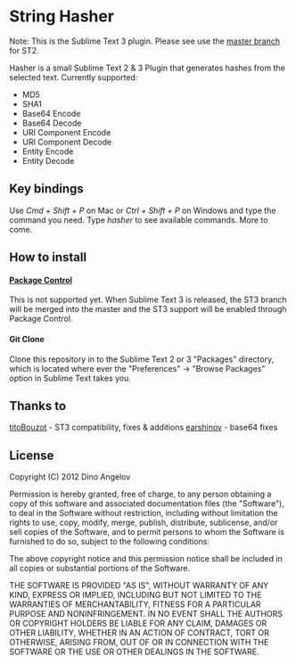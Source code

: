 # String Hasher

Note: This is the Sublime Text 3 plugin. Please see use the [master branch](https://github.com/dangelov/hasher) for ST2.

Hasher is a small Sublime Text 2 & 3 Plugin that generates hashes from the selected text. Currently supported:

* MD5
* SHA1
* Base64 Encode
* Base64 Decode
* URI Component Encode
* URI Component Decode
* Entity Encode
* Entity Decode

## Key bindings

Use _Cmd + Shift + P_ on Mac or _Ctrl + Shift + P_ on Windows and type the command you need. Type _hasher_ to see available commands. More to come.

## How to install
#### [Package Control](https://github.com/wbond/sublime_package_control)
This is not supported yet. When Sublime Text 3 is released, the ST3 branch will be merged into the master and the ST3 support will be enabled through Package Control.

#### Git Clone
Clone this repository in to the Sublime Text 2 or 3 "Packages" directory, which is located where ever the
"Preferences" -> "Browse Packages" option in Sublime Text takes you.

## Thanks to
[titoBouzot](https://github.com/titoBouzout) - ST3 compatibility, fixes & additions
[earshinov](https://github.com/earshinov) - base64 fixes


## License
Copyright (C) 2012 Dino Angelov

Permission is hereby granted, free of charge, to any person obtaining a copy of
this software and associated documentation files (the "Software"), to deal in
the Software without restriction, including without limitation the rights to
use, copy, modify, merge, publish, distribute, sublicense, and/or sell copies
of the Software, and to permit persons to whom the Software is furnished to do
so, subject to the following conditions:

The above copyright notice and this permission notice shall be included in all
copies or substantial portions of the Software.

THE SOFTWARE IS PROVIDED "AS IS", WITHOUT WARRANTY OF ANY KIND, EXPRESS OR
IMPLIED, INCLUDING BUT NOT LIMITED TO THE WARRANTIES OF MERCHANTABILITY,
FITNESS FOR A PARTICULAR PURPOSE AND NONINFRINGEMENT. IN NO EVENT SHALL THE
AUTHORS OR COPYRIGHT HOLDERS BE LIABLE FOR ANY CLAIM, DAMAGES OR OTHER
LIABILITY, WHETHER IN AN ACTION OF CONTRACT, TORT OR OTHERWISE, ARISING FROM,
OUT OF OR IN CONNECTION WITH THE SOFTWARE OR THE USE OR OTHER DEALINGS IN THE
SOFTWARE.